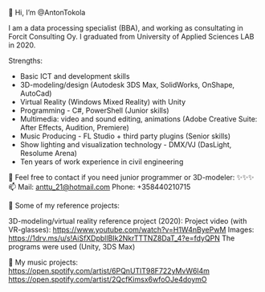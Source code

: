 👋 Hi, I’m @AntonTokola

I am a data processing specialist (BBA), and working as consultating in Forcit Consulting Oy. 
I graduated from University of Applied Sciences LAB in 2020.

Strengths:

- Basic ICT and development skills
- 3D-modeling/design (Autodesk 3DS Max, SolidWorks, OnShape, AutoCad)
- Virtual Reality (Windows Mixed Reality) with Unity
- Programming - C#, PowerShell (Junior skills)
- Multimedia: video and sound editing, animations (Adobe Creative Suite: After Effects, Audition, Premiere)
- Music Producing - FL Studio + third party plugins (Senior skills)
- Show lighting and visualization technology - DMX/VJ (DasLight, Resolume Arena)
- Ten years of work experience in civil engineering

💞️ Feel free to contact if you need junior programmer or 3D-modeler: ✨✨✨
📫 Mail: anttu_21@hotmail.com
Phone: +358440210715


🌱 Some of my reference projects:

3D-modeling/virtual reality reference project (2020):
Project video (with VR-glasses): https://www.youtube.com/watch?v=H1W4nByePwM
Images: https://1drv.ms/u/s!AiSfXDpbllBIk2NkrTTTNZ8DaT_4?e=fdyQPN
The programs were used (Unity, 3DS Max)

👀 My music projects:
https://open.spotify.com/artist/6PQnUTlT98F722yMvW6l4m
https://open.spotify.com/artist/2QcfKimsx6wfoOJe4doymO

